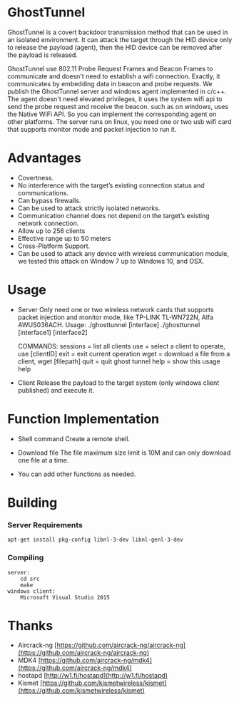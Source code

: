 # GhostTunnel

GhostTunnel is a covert backdoor transmission method that can be used in an isolated environment. It can attack the target through the HID device only to release the payload (agent), then the HID device can be removed after the payload is released.

GhostTunnel use 802.11 Probe Request Frames and Beacon Frames to communicate and doesn't need to establish a wifi connection. Exactly, it communicates by embedding data in beacon and probe requests. We publish the GhostTunnel server and windows agent implemented in c/c++. The agent doesn't need elevated privileges, it uses the system wifi api to send the probe request and receive the beacon. such as on windows, uses the Native WiFi API. So you can implement the corresponding agent on other platforms. The server runs on linux, you need one or two usb wifi card that supports monitor mode and packet injection to run it. 


# Advantages

- Covertness.
- No interference with the target’s existing connection status and communications.
- Can bypass firewalls.
- Can be used to attack strictly isolated networks.
- Communication channel does not depend on the target’s existing network connection.
- Allow up to 256 clients 
- Effective range up to 50 meters
- Cross-Platform Support.
- Can be used to attack any device with wireless communication module, we tested this attack on Window 7 up to Windows 10, and OSX.


# Usage

- Server
Only need one or two wireless network cards that supports packet injection and monitor mode, like TP-LINK TL-WN722N, Alfa AWUS036ACH.
Usage: 
	./ghosttunnel [interface]
	./ghosttunnel [interface1] [interface2]

	COMMANDS:
		sessions = list all clients
		use = select a client to operate, use [clientID]
		exit = exit current operation
		wget = download a file from a client, wget [filepath]
		quit = quit ghost tunnel
		help = show this usage help


- Client
	Release the payload to the target system (only windows client published) and execute it.


# Function Implementation

- Shell command
	Create a remote shell. 

- Download file
	The file maximum size limit is 10M and can only download one file at a time.

- You can add other functions as needed.

# Building

### Server Requirements
	apt-get install pkg-config libnl-3-dev libnl-genl-3-dev 


### Compiling

	server:
		cd src
		make
	windows client:
		Microsoft Visual Studio 2015 



# Thanks 

- Aircrack-ng
	[https://github.com/aircrack-ng/aircrack-ng](https://github.com/aircrack-ng/aircrack-ng)
- MDK4
	[https://github.com/aircrack-ng/mdk4](https://github.com/aircrack-ng/mdk4)
- hostapd
	[http://w1.fi/hostapd](http://w1.fi/hostapd)
- Kismet
	[https://github.com/kismetwireless/kismet](https://github.com/kismetwireless/kismet)




























